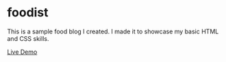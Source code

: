 # foodist
This is a sample food blog I created. I made it to showcase my basic HTML and CSS skills. 


[Live Demo]( https://lpercivaldev.github.io/foodist/)
